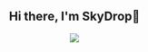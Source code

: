 <h2 align="center">Hi there, I'm SkyDrop👋</h2>

<div align="center">
  <img src="https://readme-typing-svg.herokuapp.com?font=JetBrains+Mono&size=28&duration=4000&pause=800&color=36BCF7&center=true&vCenter=true&width=500&lines=Full-Stack+Developer;Open+Source+Enthusiast;Python+%7C+Flask+%7C+React;MongoDB+%7C+JavaScript+%7C+CSS" />
</div>
